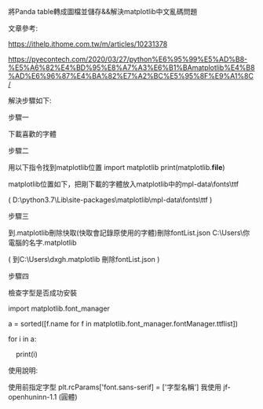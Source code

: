  將Panda table轉成圖檔並儲存&&解決matplotlib中文亂碼問題
 
文章參考:

https://ithelp.ithome.com.tw/m/articles/10231378 

https://pyecontech.com/2020/03/27/python%E6%95%99%E5%AD%B8-%E5%A6%82%E4%BD%95%E8%A7%A3%E6%B1%BAmatplotlib%E4%B8%AD%E6%96%87%E4%BA%82%E7%A2%BC%E5%95%8F%E9%A1%8C/


解決步驟如下:


步驟一 

下載喜歡的字體



步驟二 

用以下指令找到matplotlib位置
import matplotlib
print(matplotlib.__file__)

matplotlib位置如下，把剛下載的字體放入matplotlib中的mpl-data\fonts\ttf

( D:\python3.7\Lib\site-packages\matplotlib\mpl-data\fonts\ttf )



步驟三 

到\.matplotlib刪除快取(快取會記錄原使用的字體)刪除fontList.json
 C:\Users\你電腦的名字\.matplotlib
 
( 到C:\Users\dxgh\.matplotlib 刪除fontList.json )



步驟四

檢查字型是否成功安裝

import matplotlib.font_manager 

a = sorted([f.name for f in matplotlib.font_manager.fontManager.ttflist])

for i in a:

    print(i)



使用說明:

使用前指定字型
plt.rcParams['font.sans-serif] = ['字型名稱']
我使用 jf-openhuninn-1.1 (圓體)
